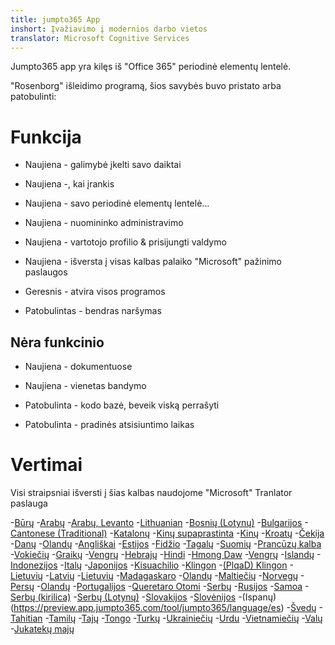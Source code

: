 ```yaml
---
title: jumpto365 App
inshort: Įvažiavimo į modernios darbo vietos
translator: Microsoft Cognitive Services
---
```



Jumpto365 app yra kilęs iš "Office 365" periodinė elementų lentelė. 

"Rosenborg" išleidimo programą, šios savybės buvo pristato arba patobulinti:

# Funkcija

* Naujiena - galimybė įkelti savo daiktai

* Naujiena -, kai įrankis

* Naujiena - savo periodinė elementų lentelė...

* Naujiena - nuomininko administravimo

* Naujiena - vartotojo profilio & prisijungti valdymo

* Naujiena - išversta į visas kalbas palaiko "Microsoft" pažinimo paslaugos

* Geresnis - atvira visos programos

* Patobulintas - bendras naršymas

## Nėra funkcinio

* Naujiena - dokumentuose

* Naujiena - vienetas bandymo

* Patobulinta - kodo bazė, beveik viską perrašyti

* Patobulinta - pradinės atsisiuntimo laikas


# Vertimai
Visi straipsniai išversti į šias kalbas naudojome "Microsoft" Tranlator paslauga

-[Būrų](https://preview.app.jumpto365.com/tool/jumpto365/language/af)
-[Arabų](https://preview.app.jumpto365.com/tool/jumpto365/language/ar)
-[Arabų, Levanto](https://preview.app.jumpto365.com/tool/jumpto365/language/apc)
-[Lithuanian](https://preview.app.jumpto365.com/tool/jumpto365/language/bn)
-[Bosnių (Lotynų)](https://preview.app.jumpto365.com/tool/jumpto365/language/bs)
-[Bulgarijos](https://preview.app.jumpto365.com/tool/jumpto365/language/bg)
-[Cantonese (Traditional)](https://preview.app.jumpto365.com/tool/jumpto365/language/yue)
-[Katalonų](https://preview.app.jumpto365.com/tool/jumpto365/language/ca)
-[Kinų supaprastinta](https://preview.app.jumpto365.com/tool/jumpto365/language/zh-Hans)
-[Kinų](https://preview.app.jumpto365.com/tool/jumpto365/language/zh-Hant)
-[Kroatų](https://preview.app.jumpto365.com/tool/jumpto365/language/hr)
-[Čekija](https://preview.app.jumpto365.com/tool/jumpto365/language/cs)
-[Danų](https://preview.app.jumpto365.com/tool/jumpto365/language/da)
-[Olandų](https://preview.app.jumpto365.com/tool/jumpto365/language/nl)
-[Angliškai](https://preview.app.jumpto365.com/tool/jumpto365/language/en)
-[Estijos](https://preview.app.jumpto365.com/tool/jumpto365/language/et)
-[Fidžio](https://preview.app.jumpto365.com/tool/jumpto365/language/fj)
-[Tagalų](https://preview.app.jumpto365.com/tool/jumpto365/language/fil)
-[Suomių](https://preview.app.jumpto365.com/tool/jumpto365/language/fi)
-[Prancūzų kalba](https://preview.app.jumpto365.com/tool/jumpto365/language/fr)
-[Vokiečių](https://preview.app.jumpto365.com/tool/jumpto365/language/de)
-[Graikų](https://preview.app.jumpto365.com/tool/jumpto365/language/el)
-[Vengrų](https://preview.app.jumpto365.com/tool/jumpto365/language/ht)
-[Hebrajų](https://preview.app.jumpto365.com/tool/jumpto365/language/he)
-[Hindi](https://preview.app.jumpto365.com/tool/jumpto365/language/hi)
-[Hmong Daw](https://preview.app.jumpto365.com/tool/jumpto365/language/mww)
-[Vengrų](https://preview.app.jumpto365.com/tool/jumpto365/language/hu)
-[Islandų](https://preview.app.jumpto365.com/tool/jumpto365/language/is)
-[Indonezijos](https://preview.app.jumpto365.com/tool/jumpto365/language/id)
-[Italų](https://preview.app.jumpto365.com/tool/jumpto365/language/it)
-[Japonijos](https://preview.app.jumpto365.com/tool/jumpto365/language/ja)
-[Kisuachilio](https://preview.app.jumpto365.com/tool/jumpto365/language/sw)
-[Klingon](https://preview.app.jumpto365.com/tool/jumpto365/language/tlh)
-[(PlqaD) Klingon](https://preview.app.jumpto365.com/tool/jumpto365/language/tlh-Qaak)
-[Lietuvių](https://preview.app.jumpto365.com/tool/jumpto365/language/ko)
-[Latvių](https://preview.app.jumpto365.com/tool/jumpto365/language/lv)
-[Lietuvių](https://preview.app.jumpto365.com/tool/jumpto365/language/lt)
-[Madagaskaro](https://preview.app.jumpto365.com/tool/jumpto365/language/mg)
-[Olandų](https://preview.app.jumpto365.com/tool/jumpto365/language/ms)
-[Maltiečių](https://preview.app.jumpto365.com/tool/jumpto365/language/mt)
-[Norvegų](https://preview.app.jumpto365.com/tool/jumpto365/language/nb)
-[Persų](https://preview.app.jumpto365.com/tool/jumpto365/language/fa)
-[Olandų](https://preview.app.jumpto365.com/tool/jumpto365/language/pl)
-[Portugalijos](https://preview.app.jumpto365.com/tool/jumpto365/language/pt)
-[Queretaro Otomi](https://preview.app.jumpto365.com/tool/jumpto365/language/otq)
-[Serbų](https://preview.app.jumpto365.com/tool/jumpto365/language/ro)
-[Rusijos](https://preview.app.jumpto365.com/tool/jumpto365/language/ru)
-[Samoa](https://preview.app.jumpto365.com/tool/jumpto365/language/sm)
-[Serbų (kirilica)](https://preview.app.jumpto365.com/tool/jumpto365/language/sr-Cyrl)
-[Serbų (Lotynų)](https://preview.app.jumpto365.com/tool/jumpto365/language/sr-Latn)
-[Slovakijos](https://preview.app.jumpto365.com/tool/jumpto365/language/sk)
-[Slovėnijos](https://preview.app.jumpto365.com/tool/jumpto365/language/sl)
-(Ispanų) (https://preview.app.jumpto365.com/tool/jumpto365/language/es)
-[Švedų](https://preview.app.jumpto365.com/tool/jumpto365/language/sv)
-[Tahitian](https://preview.app.jumpto365.com/tool/jumpto365/language/ty)
-[Tamilų](https://preview.app.jumpto365.com/tool/jumpto365/language/ta)
-[Tajų](https://preview.app.jumpto365.com/tool/jumpto365/language/th)
-[Tongo](https://preview.app.jumpto365.com/tool/jumpto365/language/to)
-[Turkų](https://preview.app.jumpto365.com/tool/jumpto365/language/tr)
-[Ukrainiečių](https://preview.app.jumpto365.com/tool/jumpto365/language/uk)
-[Urdu](https://preview.app.jumpto365.com/tool/jumpto365/language/ur)
-[Vietnamiečių](https://preview.app.jumpto365.com/tool/jumpto365/language/vi)
-[Valų](https://preview.app.jumpto365.com/tool/jumpto365/language/cy)
-[Jukatekų majų](https://preview.app.jumpto365.com/tool/jumpto365/language/yua)

